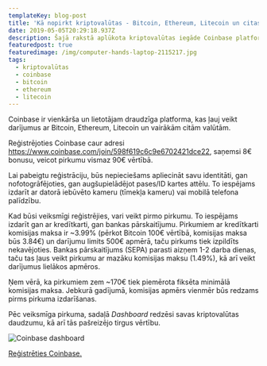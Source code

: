 ```yaml
---
templateKey: blog-post
title: 'Kā nopirkt kriptovalūtas - Bitcoin, Ethereum, Litecoin un citas?'
date: 2019-05-05T20:29:18.937Z
description: Šajā rakstā aplūkota kriptovalūtas iegāde Coinbase platformā.
featuredpost: true
featuredimage: /img/computer-hands-laptop-2115217.jpg
tags:
  - kriptovalūtas
  - coinbase
  - bitcoin
  - ethereum
  - litecoin
---
```

Coinbase ir vienkārša un lietotājam draudzīga platforma, kas ļauj veikt darījumus ar Bitcoin, Ethereum, Litecoin un vairākām citām valūtām. 

Reģistrējoties Coinbase caur adresi <https://www.coinbase.com/join/598f619c6c9e6702421dce22>, saņemsi 8€ bonusu, veicot pirkumu vismaz 90€ vērtībā. 

Lai pabeigtu reģistrāciju, būs nepieciešams apliecināt savu identitāti, gan nofotogrāfējoties, gan augšupielādējot pases/ID kartes attēlu. To iespējams izdarīt ar datorā iebūvēto kameru (tīmekļa kameru) vai mobilā telefona palīdzību.

Kad būsi veiksmīgi reģistrējies, vari veikt pirmo pirkumu. To iespējams izdarīt gan ar kredītkarti, gan bankas pārskaitījumu. Pirkumiem ar kredītkarti komisijas maksa ir ~3.99% (pērkot Bitcoin 100€ vērtībā, komisijas maksa būs 3.84€) un darījumu limits 500€ apmērā, taču pirkums tiek izpildīts nekavējoties. Bankas pārskaitījums (SEPA) parasti aizņem 1-2 darba dienas, taču tas ļaus veikt pirkumu ar mazāku komisijas maksu (1.49%), kā arī veikt darījumus lielākos apmēros. 

Ņem vērā, ka pirkumiem zem ~170€ tiek piemērota fiksēta minimālā komisijas maksa. Jebkurā gadījumā, komisijas apmērs vienmēr būs redzams pirms pirkuma izdarīšanas. 

Pēc veiksmīga pirkuma, sadaļā _Dashboard_ redzēsi savas kriptovalūtas daudzumu, kā arī tās pašreizējo tirgus vērtību.

![Coinbase dashboard](/img/coinbase.png "Coinbase dashboard")

[Reģistrēties Coinbase.](https://www.coinbase.com/join/598f619c6c9e6702421dce22)
